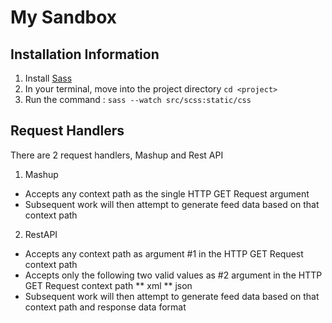 My Sandbox
=========

Installation Information
------------------------

1. Install [Sass](http://sass-lang.com/tutorial)
2. In your terminal, move into the project directory `cd <project>`
3. Run the command : `sass --watch src/scss:static/css`

Request Handlers
----------------

There are 2 request handlers, Mashup and Rest API

1. Mashup

* Accepts any context path as the single HTTP GET Request argument
* Subsequent work will then attempt to generate feed data based on that context path

2. RestAPI

* Accepts any context path as argument #1 in the HTTP GET Request context path
* Accepts only the following two valid values as #2 argument in the HTTP GET Request context path
** xml
** json
* Subsequent work will then attempt to generate feed data based on that context path and response data format